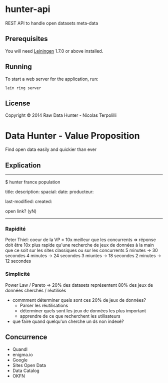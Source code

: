 # hunter-api

REST API  to handle open datasets meta-data

## Prerequisites

You will need [Leiningen][1] 1.7.0 or above installed.

[1]: https://github.com/technomancy/leiningen

## Running

To start a web server for the application, run:

    lein ring server

## License

Copyright © 2014 Raw Data Hunter - Nicolas Terpolilli

# Data Hunter - Value Proposition

Find open data easily and quickier than ever

## Explication

---------------------------
$ hunter france population

title:
description:
spacial:
date:
producteur:

last-modified:
created:

open link? (yN)

---------------------------

### Rapidité

Peter Thiel: coeur de la VP = 10x meilleur que les concurrents
=> réponse doit être 10x plus rapide qu'une recherche de jeux de données à la main que ce soit sur les sites classiques ou sur les concurrents
5 minutes -> 30 secondes
4 minutes -> 24 secondes
3 miuntes -> 18 secondes
2 minutes -> 12 secondes

### Simplicité

Power Law / Pareto
=> 20% des datasets représentent 80% des jeux de données cherchés / réutilisés
* commment déterminer quels sont ces 20% de jeux de données?
  * Parser les réutilisations
  * déterminer quels sont les jeux de données les plus important
  * apprendre de ce que recherchent les utilisateurs
* que faire quand quelqu'un cherche un ds non indexé?

## Concurrence

* Quandl
* enigma.io
* Google
* Sites Open Data
* Data Catalog
* OKFN
